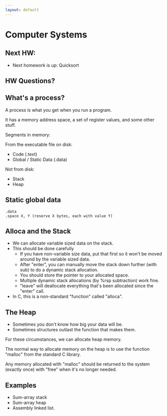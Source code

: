 ```yaml
---
layout: default
---
```


# Computer Systems

## Next HW:

 - Next homework is up: Quicksort

## HW Questions?

## What's a process?

A process is what you get when you run a program.

It has a memory address space, a set of register values,
and some other stuff.

Segments in memory:

From the executable file on disk:

 - Code (.text)
 - Global / Static Data (.data)
 
Not from disk:

 - Stack
 - Heap

## Static global data

```
.data
.space X, Y (reserve X bytes, each with value Y)
```

## Alloca and the Stack

 - We can allocate variable sized data on the stack.
 - This should be done carefully
   - If you have non-variable size data, put that first
     so it won't be moved around by the variable sized data.
   - After "enter", you can manually move the stack down further
     (with sub) to do a dynamic stack allocation. 
   - You should store the pointer to your allocated space.
   - Multiple dynamic stack allocations (by %rsp subtraction) work fine. 
   - "leave" will deallocate everything that's been allocated since
     the "enter" call.
 - In C, this is a non-standard "function" called "alloca".

## The Heap

 - Sometimes you don't know how big your data will be.
 - Sometimes structures outlast the function that makes them.

For these circumstances, we can allocate heap memory.

The normal way to allocate memory on the heap is to use the
function "malloc" from the standard C library.

Any memory allocated with "malloc" should be returned to the system
(exactly once) with "free" when it's no longer needed.

## Examples

 - Sum-array stack
 - Sum-array heap
 - Assembly linked list.

